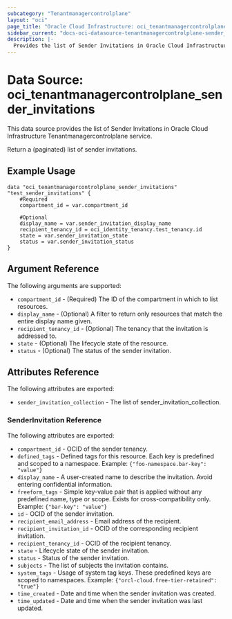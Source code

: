 ```yaml
---
subcategory: "Tenantmanagercontrolplane"
layout: "oci"
page_title: "Oracle Cloud Infrastructure: oci_tenantmanagercontrolplane_sender_invitations"
sidebar_current: "docs-oci-datasource-tenantmanagercontrolplane-sender_invitations"
description: |-
  Provides the list of Sender Invitations in Oracle Cloud Infrastructure Tenantmanagercontrolplane service
---
```


# Data Source: oci_tenantmanagercontrolplane_sender_invitations
This data source provides the list of Sender Invitations in Oracle Cloud Infrastructure Tenantmanagercontrolplane service.

Return a (paginated) list of sender invitations.


## Example Usage

```hcl
data "oci_tenantmanagercontrolplane_sender_invitations" "test_sender_invitations" {
	#Required
	compartment_id = var.compartment_id

	#Optional
	display_name = var.sender_invitation_display_name
	recipient_tenancy_id = oci_identity_tenancy.test_tenancy.id
	state = var.sender_invitation_state
	status = var.sender_invitation_status
}
```

## Argument Reference

The following arguments are supported:

* `compartment_id` - (Required) The ID of the compartment in which to list resources.
* `display_name` - (Optional) A filter to return only resources that match the entire display name given.
* `recipient_tenancy_id` - (Optional) The tenancy that the invitation is addressed to.
* `state` - (Optional) The lifecycle state of the resource.
* `status` - (Optional) The status of the sender invitation.


## Attributes Reference

The following attributes are exported:

* `sender_invitation_collection` - The list of sender_invitation_collection.

### SenderInvitation Reference

The following attributes are exported:

* `compartment_id` - OCID of the sender tenancy.
* `defined_tags` - Defined tags for this resource. Each key is predefined and scoped to a namespace. Example: `{"foo-namespace.bar-key": "value"}` 
* `display_name` - A user-created name to describe the invitation. Avoid entering confidential information.
* `freeform_tags` - Simple key-value pair that is applied without any predefined name, type or scope. Exists for cross-compatibility only. Example: `{"bar-key": "value"}` 
* `id` - OCID of the sender invitation.
* `recipient_email_address` - Email address of the recipient.
* `recipient_invitation_id` - OCID of the corresponding recipient invitation.
* `recipient_tenancy_id` - OCID of the recipient tenancy.
* `state` - Lifecycle state of the sender invitation.
* `status` - Status of the sender invitation.
* `subjects` - The list of subjects the invitation contains.
* `system_tags` - Usage of system tag keys. These predefined keys are scoped to namespaces. Example: `{"orcl-cloud.free-tier-retained": "true"}` 
* `time_created` - Date and time when the sender invitation was created.
* `time_updated` - Date and time when the sender invitation was last updated.

